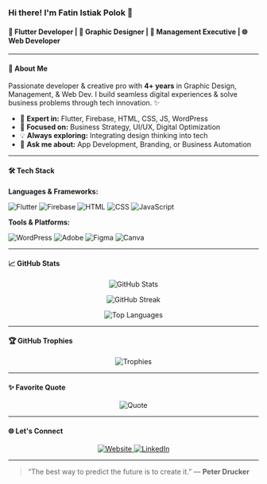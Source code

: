 ### Hi there! I'm Fatin Istiak Polok 👋

#### 🎯 Flutter Developer | 🎨 Graphic Designer | 🏢 Management Executive | 🌐 Web Developer

---

#### 🚀 About Me

Passionate developer & creative pro with **4+ years** in Graphic Design, Management, & Web Dev. I build seamless digital experiences & solve business problems through tech innovation. ✨

- 🔧 **Expert in:** Flutter, Firebase, HTML, CSS, JS, WordPress
- 🧠 **Focused on:** Business Strategy, UI/UX, Digital Optimization
- 💡 **Always exploring:** Integrating design thinking into tech
- 💬 **Ask me about:** App Development, Branding, or Business Automation

---

#### 🛠️ Tech Stack

**Languages & Frameworks:**

<p align="left">
  <img src="https://img.shields.io/badge/Flutter-02569B?style=for-the-badge&logo=flutter&logoColor=white" alt="Flutter" />
  <img src="https://img.shields.io/badge/Firebase-FFCA28?style=for-the-badge&logo=firebase&logoColor=black" alt="Firebase" />
  <img src="https://img.shields.io/badge/HTML5-E34F26?style=for-the-badge&logo=html5&logoColor=white" alt="HTML" />
  <img src="https://img.shields.io/badge/CSS3-1572B6?style=for-the-badge&logo=css3&logoColor=white" alt="CSS" />
  <img src="https://img.shields.io/badge/JavaScript-F7DF1E?style=for-the-badge&logo=javascript&logoColor=black" alt="JavaScript" />
</p>

**Tools & Platforms:**

<p align="left">
  <img src="https://img.shields.io/badge/WordPress-21759B?style=for-the-badge&logo=wordpress&logoColor=white" alt="WordPress" />
  <img src="https://img.shields.io/badge/Adobe-FF0000?style=for-the-badge&logo=adobe&logoColor=white" alt="Adobe" />
  <img src="https://img.shields.io/badge/Figma-F24E1E?style=for-the-badge&logo=figma&logoColor=white" alt="Figma" />
  <img src="https://img.shields.io/badge/Canva-00C4CC?style=for-the-badge&logo=canva&logoColor=white" alt="Canva" />
</p>

---

#### 📈 GitHub Stats

<p align="center">
<img src="https://github-readme-stats.vercel.app/api?username=IstiakPolok&show_icons=true&theme=radical" alt="GitHub Stats" />
</p>

<p align="center">
<img src="https://github-readme-streak-stats.herokuapp.com/?user=IstiakPolok&theme=radical" alt="GitHub Streak" />
</p>

<p align="center">
<img src="https://github-readme-stats.vercel.app/api/top-langs/?username=IstiakPolok&layout=compact&theme=radical" alt="Top Languages" />
</p>

---

#### 🏆 GitHub Trophies

<p align="center">
<img src="https://github-profile-trophy.vercel.app/?username=IstiakPolok&theme=onedark&column=7" alt="Trophies" />
</p>

---

#### ✨ Favorite Quote

<p align="center">
<img src="https://quotes-github-readme.vercel.app/api?type=horizontal&theme=radical" alt="Quote" />
</p>

---

#### 🌐 Let's Connect

<p align="center">
<a href="https://polok.site" target="_blank">
  <img src="https://img.shields.io/badge/Website-polok.site-blue?style=for-the-badge&logo=google-chrome" alt="Website" />
</a>
<a href="https://www.linkedin.com/in/fatin-istiak-polok-885574137/" target="_blank">
  <img src="https://img.shields.io/badge/LinkedIn-Fatin%20Istiak%20Polok-blue?style=for-the-badge&logo=linkedin" alt="LinkedIn" />
</a>
</p>

---

> “The best way to predict the future is to create it.” — **Peter Drucker**
